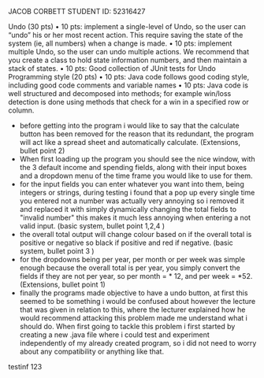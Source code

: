 JACOB CORBETT
STUDENT ID: 52316427

Undo (30 pts)
• 10 pts: implement a single-level of Undo, so the user can “undo” his or her most recent
action. This require saving the state of the system (ie, all numbers) when a change is made.
• 10 pts: implement multiple Undo, so the user can undo multiple actions. We recommend
that you create a class to hold state information numbers, and then maintain a stack of
states.
• 10 pts: Good collection of JUnit tests for Undo
Programming style (20 pts)
• 10 pts: Java code follows good coding style, including good code comments and variable
names
• 10 pts: Java code is well structured and decomposed into methods; for example win/loss
detection is done using methods that check for a win in a specified row or column.

- before getting into the program i would like to say that the calculate button has been removed for the reason that its redundant, the program will act like a spread sheet and automatically calculate. (Extensions, bullet point 2)
- When first loading up the program you should see the nice window, with the 3 default income and spending fields, along with their input boxes and a dropdown menu of the time frame you would like to use for them.
- for the input fields you can enter whatever you want into them, being integers or strings, during testing i found that a pop up every single time you entered not a number was actually very annoying so i removed it and replaced it with simply dynamically changing the total fields to "invalid number" this makes it much less annoying when entering a not valid input. (basic system, bullet point 1,2,4 )
- the overall total output will change colour based on if the overall total is positive or negative so black if positive and red if negative. (basic system, bullet point 3 )
- for the dropdowns being per year, per month or per week was simple enough because the overall total is per year, you simply convert the fields if they are not per year, so per month = * 12, and per week = *52. (Extensions, bullet point 1)
- finally the programs made objective to have a undo button, at first this seemed to be something i would be confused about however the lecture that was given in relation to this, where the lecturer explained how he would recommend attacking this problem made me understand what i should do. When first going to tackle this problem i first started by creating a new .java file where i could test and experiment independently of my already created program, so i did not need to worry about any compatibility or anything like that.

testinf 123

